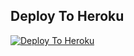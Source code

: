 ## Deploy To Heroku

[![Deploy To Heroku](https://www.herokucdn.com/deploy/button.svg)](https://heroku.com/deploy?template=https://github.com/Chandan12345abcd/Shankarmusibot)
